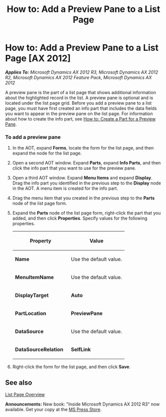 ﻿---
title: 'How to: Add a Preview Pane to a List Page'
TOCTitle: 'How to: Add a Preview Pane to a List Page'
ms:assetid: bee262ac-2765-4ea3-8c7f-6cb53b73e082
ms:mtpsurl: https://msdn.microsoft.com/en-us/library/Cc574825(v=AX.60)
ms:contentKeyID: 35250065
ms.date: 05/18/2015
mtps_version: v=AX.60
---

# How to: Add a Preview Pane to a List Page [AX 2012]


_**Applies To:** Microsoft Dynamics AX 2012 R3, Microsoft Dynamics AX 2012 R2, Microsoft Dynamics AX 2012 Feature Pack, Microsoft Dynamics AX 2012_

A preview pane is the part of a list page that shows additional information about the highlighted record in the list. A preview pane is optional and is located under the list page grid. Before you add a preview pane to a list page, you must have first created an info part that includes the data fields you want to appear in the preview pane on the list page. For information about how to create the info part, see [How to: Create a Part for a Preview Pane](how-to-create-a-part-for-a-preview-pane.md).

### To add a preview pane

1.  In the AOT, expand **Forms**, locate the form for the list page, and then expand the node for the list page.

2.  Open a second AOT window. Expand **Parts**, expand **Info Parts**, and then click the info part that you want to use for the preview pane.

3.  Open a third AOT window. Expand **Menu Items** and expand **Display**. Drag the info part you identified in the previous step to the **Display** node in the AOT. A menu item is created for the info part.

4.  Drag the menu item that you created in the previous step to the **Parts** node of the list page form.

5.  Expand the **Parts** node of the list page form, right-click the part that you added, and then click **Properties**. Specify values for the following properties.
    
    <table>
    <colgroup>
    <col style="width: 50%" />
    <col style="width: 50%" />
    </colgroup>
    <thead>
    <tr class="header">
    <th><p>Property</p></th>
    <th><p>Value</p></th>
    </tr>
    </thead>
    <tbody>
    <tr class="odd">
    <td><p><strong>Name</strong></p></td>
    <td><p>Use the default value.</p></td>
    </tr>
    <tr class="even">
    <td><p><strong>MenuItemName</strong></p></td>
    <td><p>Use the default value.</p></td>
    </tr>
    <tr class="odd">
    <td><p><strong>DisplayTarget</strong></p></td>
    <td><p><strong>Auto</strong></p></td>
    </tr>
    <tr class="even">
    <td><p><strong>PartLocation</strong></p></td>
    <td><p><strong>PreviewPane</strong></p></td>
    </tr>
    <tr class="odd">
    <td><p><strong>DataSource</strong></p></td>
    <td><p>Use the default value.</p></td>
    </tr>
    <tr class="even">
    <td><p><strong>DataSourceRelation</strong></p></td>
    <td><p><strong>SelfLink</strong></p></td>
    </tr>
    </tbody>
    </table>


6.  Right-click the form for the list page, and then click **Save**.

## See also

[List Page Overview](list-page-overview.md)

  
**Announcements:** New book: "Inside Microsoft Dynamics AX 2012 R3" now available. Get your copy at the [MS Press Store](https://www.microsoftpressstore.com/store/inside-microsoft-dynamics-ax-2012-r3-9780735685109).

